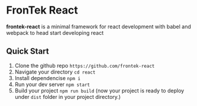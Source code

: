 # FronTek React

**frontek-react** is a minimal framework for react development with babel and webpack to head start developing react

## Quick Start

1. Clone the github repo `https://github.com/frontek-react`
2. Navigate your directory `cd react`
3. Install dependencise `npm i`
4. Run your dev server `npm start`
5. Build your project `npm run build`
   (now your project is ready to deploy under `dist` folder in your project directory.)
